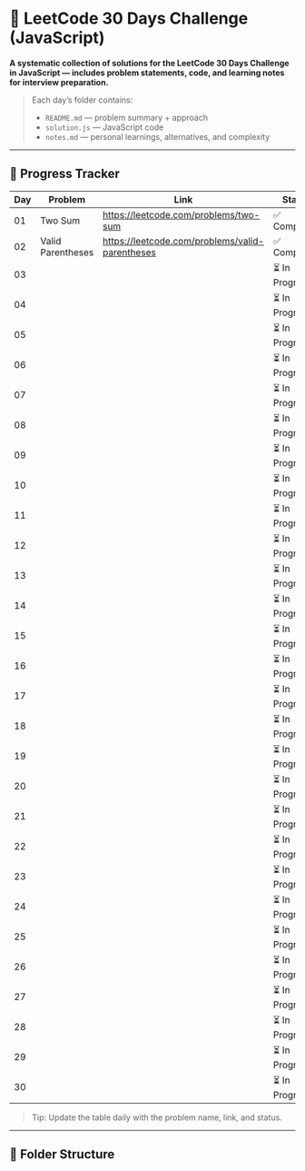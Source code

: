 # 🚀 LeetCode 30 Days Challenge (JavaScript)

**A systematic collection of solutions for the LeetCode 30 Days Challenge in JavaScript — includes problem statements, code, and learning notes for interview preparation.**

> Each day’s folder contains:
> - `README.md` — problem summary + approach
> - `solution.js` — JavaScript code
> - `notes.md` — personal learnings, alternatives, and complexity

---

## 📅 Progress Tracker

| Day | Problem | Link | Status | Notes |
|-----|---------|------|--------|-------|
| 01  | Two Sum | https://leetcode.com/problems/two-sum | ✅ Completed | — |
| 02  | Valid Parentheses | https://leetcode.com/problems/valid-parentheses | ✅ Completed | — |
| 03  |  |  | ⏳ In Progress | — |
| 04  |  |  | ⏳ In Progress | — |
| 05  |  |  | ⏳ In Progress | — |
| 06  |  |  | ⏳ In Progress | — |
| 07  |  |  | ⏳ In Progress | — |
| 08  |  |  | ⏳ In Progress | — |
| 09  |  |  | ⏳ In Progress | — |
| 10  |  |  | ⏳ In Progress | — |
| 11  |  |  | ⏳ In Progress | — |
| 12  |  |  | ⏳ In Progress | — |
| 13  |  |  | ⏳ In Progress | — |
| 14  |  |  | ⏳ In Progress | — |
| 15  |  |  | ⏳ In Progress | — |
| 16  |  |  | ⏳ In Progress | — |
| 17  |  |  | ⏳ In Progress | — |
| 18  |  |  | ⏳ In Progress | — |
| 19  |  |  | ⏳ In Progress | — |
| 20  |  |  | ⏳ In Progress | — |
| 21  |  |  | ⏳ In Progress | — |
| 22  |  |  | ⏳ In Progress | — |
| 23  |  |  | ⏳ In Progress | — |
| 24  |  |  | ⏳ In Progress | — |
| 25  |  |  | ⏳ In Progress | — |
| 26  |  |  | ⏳ In Progress | — |
| 27  |  |  | ⏳ In Progress | — |
| 28  |  |  | ⏳ In Progress | — |
| 29  |  |  | ⏳ In Progress | — |
| 30  |  |  | ⏳ In Progress | — |

> Tip: Update the table daily with the problem name, link, and status.

---

## 📂 Folder Structure

